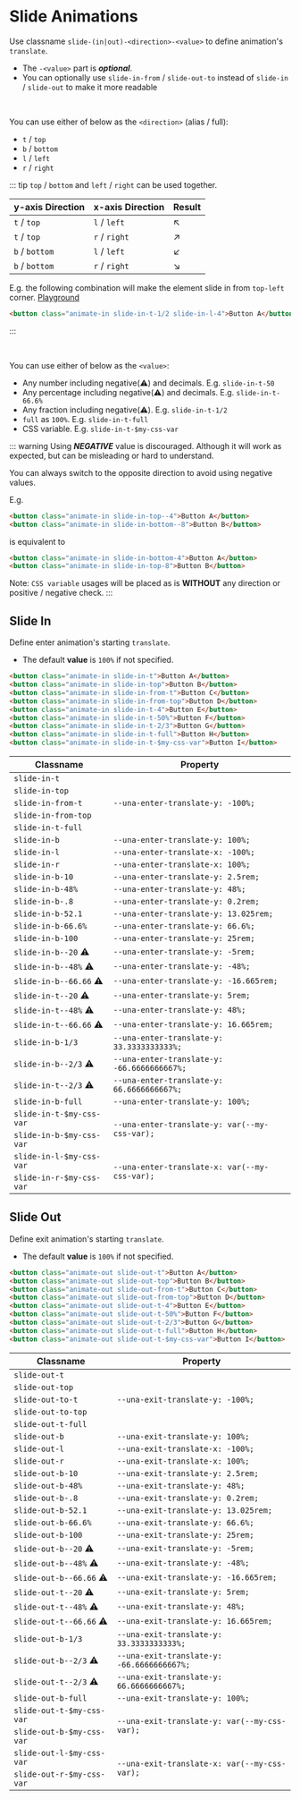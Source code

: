 # Slide Animations

Use classname `slide-(in|out)-<direction>-<value>` to define animation's `translate`.

- The `-<value>` part is ***optional***.
- You can optionally use `slide-in-from` / `slide-out-to` instead of `slide-in` / `slide-out` to make it more readable

<br />

You can use either of below as the `<direction>` (alias / full):

- `t` / `top`
- `b` / `bottom`
- `l` / `left`
- `r` / `right`

::: tip
`top` / `bottom` and `left` / `right` can be used together.

| y-axis Direction | x-axis Direction | Result |
|------------------|------------------|--------|
| `t` / `top`      | `l` / `left`     | ↖️     |
| `t` / `top`      | `r` / `right`    | ↗️     |
| `b` / `bottom`   | `l` / `left`     | ↙️     |
| `b` / `bottom`   | `r` / `right`    | ↘️     |

E.g. the following combination will make the element slide in from `top-left` corner. [Playground](https://unocss.dev/play/?html=DwEwlgbgBAxgNgQwM5ILwCIAWBaJMBOApoQHZQDm%2BYIUADojIdmAC6EC2S2jJb%2B6APgBQUKMABGAVxYsA9mXjI06BCTDsEbZmSRxqTMCWwtsARgD0AJii7927HGwAWKADMEIA0YAMUVes0mT0QATzNvCL81DS0QSXxNMHlwyPFZfE98OmxrfFlJEk8QB3JBEVEoACFpOTIAQXLgcykZeWEm8AhhIA&config=JYWwDg9gTgLgBAbwFBzgEwKYDNgDsMDCEuOA5gDQpxhQYDOGMAgjDFMAEYCuMwWAnpVQ16jAJIBjYnSHVaDGAFVcESgF84WKBBBwA5FxUS6dPUlCRYiOaOa5QAQ17S4GrTv2GIxugFoRCr4O9iBOwNJmSEgYAB6W8JhYDlwANgnYeITEZAAUyMLyjHQAXHAA2lQFtsoQOQCUslUKTCFh0nmawCkpALIQmKV6HBAwABZ6rg1UALrqdUhAA&css=PQKgBA6gTglgLgUzAYwK4Gc4HsC2YDCAyoWABYJQIA0YAhgHYAmYcUD6AZllDhWOqgAOg7nAB0YAGLcwCAB60cggDYIAXGBDAAUKDBi0mXGADe2sGC704AWgDuCGAHNScDQFYADJ4Dc5sAACtMLKAJ5gggCMLPK2ABR2pPBIcsoAlH4WAEa0yADWTlBYqEw2yFjK3Bpw5LxxAOTllVDoYpSMYgAs3vUZ2gC%2BmsBAA&options=N4IgLgTghgdgzgMwPYQLYAkyoDYgFwJTZwCmAvkA)

```html
<button class="animate-in slide-in-t-1/2 slide-in-l-4">Button A</button>
```
:::

<br />

You can use either of below as the `<value>`:

- Any number including negative(⚠️) and decimals. E.g. `slide-in-t-50`
- Any percentage including negative(⚠️) and decimals. E.g. `slide-in-t-66.6%`
- Any fraction including negative(⚠️). E.g. `slide-in-t-1/2`
- `full` as `100%`. E.g. `slide-in-t-full`
- CSS variable. E.g. `slide-in-t-$my-css-var`

::: warning
Using ***NEGATIVE*** value is discouraged. Although it will work as expected, but can be misleading or hard to understand.

You can always switch to the opposite direction to avoid using negative values.

E.g.
```html
<button class="animate-in slide-in-top--4">Button A</button>
<button class="animate-in slide-in-bottom--8">Button B</button>
```
is equivalent to
```html
<button class="animate-in slide-in-bottom-4">Button A</button>
<button class="animate-in slide-in-top-8">Button B</button>
```
Note: `CSS variable` usages will be placed as is **WITHOUT** any direction or positive / negative check.
:::

## Slide In

Define enter animation's starting `translate`.

- The default **value** is `100%` if not specified.

```html
<button class="animate-in slide-in-t">Button A</button>
<button class="animate-in slide-in-top">Button B</button>
<button class="animate-in slide-in-from-t">Button C</button>
<button class="animate-in slide-in-from-top">Button D</button>
<button class="animate-in slide-in-t-4">Button E</button>
<button class="animate-in slide-in-t-50%">Button F</button>
<button class="animate-in slide-in-t-2/3">Button G</button>
<button class="animate-in slide-in-t-full">Button H</button>
<button class="animate-in slide-in-t-$my-css-var">Button I</button>
```

<table>
  <thead>
    <tr>
      <th>Classname</th>
      <th>Property</th>
    </tr>
  </thead>
  <tbody>
    <tr>
      <td><code>slide-in-t</code></td>
      <td rowspan="5"><code>--una-enter-translate-y: -100%;</code></td>
    </tr>
    <tr>
      <td><code>slide-in-top</code></td>
    </tr>
    <tr>
      <td><code>slide-in-from-t</code></td>
    </tr>
    <tr>
      <td><code>slide-in-from-top</code></td>
    </tr>
    <tr>
      <td><code>slide-in-t-full</code></td>
    </tr>
    <tr>
      <td><code>slide-in-b</code></td>
      <td><code>--una-enter-translate-y: 100%;</code></td>
    </tr>
    <tr>
      <td><code>slide-in-l</code></td>
      <td><code>--una-enter-translate-x: -100%;</code></td>
    </tr>
    <tr>
      <td><code>slide-in-r</code></td>
      <td><code>--una-enter-translate-x: 100%;</code></td>
    </tr>
    <tr>
      <td><code>slide-in-b-10</code></td>
      <td><code>--una-enter-translate-y: 2.5rem;</code></td>
    </tr>
    <tr>
      <td><code>slide-in-b-48%</code></td>
      <td><code>--una-enter-translate-y: 48%;</code></td>
    </tr>
    <tr>
      <td><code>slide-in-b-.8</code></td>
      <td><code>--una-enter-translate-y: 0.2rem;</code></td>
    </tr>
    <tr>
      <td><code>slide-in-b-52.1</code></td>
      <td><code>--una-enter-translate-y: 13.025rem;</code></td>
    </tr>
    <tr>
      <td><code>slide-in-b-66.6%</code></td>
      <td><code>--una-enter-translate-y: 66.6%;</code></td>
    </tr>
    <tr>
      <td><code>slide-in-b-100</code></td>
      <td><code>--una-enter-translate-y: 25rem;</code></td>
    </tr>
    <tr>
      <td><code>slide-in-b--20</code> ⚠️</td>
      <td><code>--una-enter-translate-y: -5rem;</code></td>
    </tr>
    <tr>
      <td><code>slide-in-b--48%</code> ⚠️</td>
      <td><code>--una-enter-translate-y: -48%;</code></td>
    </tr>
    <tr>
      <td><code>slide-in-b--66.66</code> ⚠️</td>
      <td><code>--una-enter-translate-y: -16.665rem;</code></td>
    </tr>
    <tr>
      <td><code>slide-in-t--20</code> ⚠️</td>
      <td><code>--una-enter-translate-y: 5rem;</code></td>
    </tr>
    <tr>
      <td><code>slide-in-t--48%</code> ⚠️</td>
      <td><code>--una-enter-translate-y: 48%;</code></td>
    </tr>
    <tr>
      <td><code>slide-in-t--66.66</code> ⚠️</td>
      <td><code>--una-enter-translate-y: 16.665rem;</code></td>
    </tr>
    <tr>
      <td><code>slide-in-b-1/3</code></td>
      <td><code>--una-enter-translate-y: 33.3333333333%;</code></td>
    </tr>
    <tr>
      <td><code>slide-in-b--2/3</code> ⚠️</td>
      <td><code>--una-enter-translate-y: -66.6666666667%;</code></td>
    </tr>
    <tr>
      <td><code>slide-in-t--2/3</code> ⚠️</td>
      <td><code>--una-enter-translate-y: 66.6666666667%;</code></td>
    </tr>
    <tr>
      <td><code>slide-in-b-full</code></td>
      <td><code>--una-enter-translate-y: 100%;</code></td>
    </tr>
    <tr>
      <td><code>slide-in-t-$my-css-var</code></td>
      <td rowspan="2"><code>--una-enter-translate-y: var(--my-css-var);</code></td>
    </tr>
    <tr>
      <td><code>slide-in-b-$my-css-var</code></td>
    </tr>
    <tr>
      <td><code>slide-in-l-$my-css-var</code></td>
      <td rowspan="2"><code>--una-enter-translate-x: var(--my-css-var);</code></td>
    </tr>
    <tr>
      <td><code>slide-in-r-$my-css-var</code></td>
    </tr>
  </tbody>
</table>

## Slide Out

Define exit animation's starting `translate`.

- The default **value** is `100%` if not specified.

```html
<button class="animate-out slide-out-t">Button A</button>
<button class="animate-out slide-out-top">Button B</button>
<button class="animate-out slide-out-from-t">Button C</button>
<button class="animate-out slide-out-from-top">Button D</button>
<button class="animate-out slide-out-t-4">Button E</button>
<button class="animate-out slide-out-t-50%">Button F</button>
<button class="animate-out slide-out-t-2/3">Button G</button>
<button class="animate-out slide-out-t-full">Button H</button>
<button class="animate-out slide-out-t-$my-css-var">Button I</button>
```

<table>
  <thead>
    <tr>
      <th>Classname</th>
      <th>Property</th>
    </tr>
  </thead>
  <tbody>
    <tr>
      <td><code>slide-out-t</code></td>
      <td rowspan="5"><code>--una-exit-translate-y: -100%;</code></td>
    </tr>
    <tr>
      <td><code>slide-out-top</code></td>
    </tr>
    <tr>
      <td><code>slide-out-to-t</code></td>
    </tr>
    <tr>
      <td><code>slide-out-to-top</code></td>
    </tr>
    <tr>
      <td><code>slide-out-t-full</code></td>
    </tr>
    <tr>
      <td><code>slide-out-b</code></td>
      <td><code>--una-exit-translate-y: 100%;</code></td>
    </tr>
    <tr>
      <td><code>slide-out-l</code></td>
      <td><code>--una-exit-translate-x: -100%;</code></td>
    </tr>
    <tr>
      <td><code>slide-out-r</code></td>
      <td><code>--una-exit-translate-x: 100%;</code></td>
    </tr>
    <tr>
      <td><code>slide-out-b-10</code></td>
      <td><code>--una-exit-translate-y: 2.5rem;</code></td>
    </tr>
    <tr>
      <td><code>slide-out-b-48%</code></td>
      <td><code>--una-exit-translate-y: 48%;</code></td>
    </tr>
    <tr>
      <td><code>slide-out-b-.8</code></td>
      <td><code>--una-exit-translate-y: 0.2rem;</code></td>
    </tr>
    <tr>
      <td><code>slide-out-b-52.1</code></td>
      <td><code>--una-exit-translate-y: 13.025rem;</code></td>
    </tr>
    <tr>
      <td><code>slide-out-b-66.6%</code></td>
      <td><code>--una-exit-translate-y: 66.6%;</code></td>
    </tr>
    <tr>
      <td><code>slide-out-b-100</code></td>
      <td><code>--una-exit-translate-y: 25rem;</code></td>
    </tr>
    <tr>
      <td><code>slide-out-b--20</code> ⚠️</td>
      <td><code>--una-exit-translate-y: -5rem;</code></td>
    </tr>
    <tr>
      <td><code>slide-out-b--48%</code> ⚠️</td>
      <td><code>--una-exit-translate-y: -48%;</code></td>
    </tr>
    <tr>
      <td><code>slide-out-b--66.66</code> ⚠️</td>
      <td><code>--una-exit-translate-y: -16.665rem;</code></td>
    </tr>
    <tr>
      <td><code>slide-out-t--20</code> ⚠️</td>
      <td><code>--una-exit-translate-y: 5rem;</code></td>
    </tr>
    <tr>
      <td><code>slide-out-t--48%</code> ⚠️</td>
      <td><code>--una-exit-translate-y: 48%;</code></td>
    </tr>
    <tr>
      <td><code>slide-out-t--66.66</code> ⚠️</td>
      <td><code>--una-exit-translate-y: 16.665rem;</code></td>
    </tr>
    <tr>
      <td><code>slide-out-b-1/3</code></td>
      <td><code>--una-exit-translate-y: 33.3333333333%;</code></td>
    </tr>
    <tr>
      <td><code>slide-out-b--2/3</code> ⚠️</td>
      <td><code>--una-exit-translate-y: -66.6666666667%;</code></td>
    </tr>
    <tr>
      <td><code>slide-out-t--2/3</code> ⚠️</td>
      <td><code>--una-exit-translate-y: 66.6666666667%;</code></td>
    </tr>
    <tr>
      <td><code>slide-out-b-full</code></td>
      <td><code>--una-exit-translate-y: 100%;</code></td>
    </tr>
    <tr>
      <td><code>slide-out-t-$my-css-var</code></td>
      <td rowspan="2"><code>--una-exit-translate-y: var(--my-css-var);</code></td>
    </tr>
    <tr>
      <td><code>slide-out-b-$my-css-var</code></td>
    </tr>
    <tr>
      <td><code>slide-out-l-$my-css-var</code></td>
      <td rowspan="2"><code>--una-exit-translate-x: var(--my-css-var);</code></td>
    </tr>
    <tr>
      <td><code>slide-out-r-$my-css-var</code></td>
    </tr>
  </tbody>
</table>
